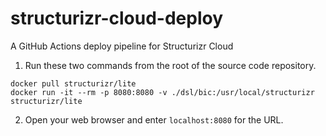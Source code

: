 # structurizr-cloud-deploy
A GitHub Actions deploy pipeline for Structurizr Cloud

1) Run these two commands from the root of the source code repository.
```
docker pull structurizr/lite
docker run -it --rm -p 8080:8080 -v ./dsl/bic:/usr/local/structurizr structurizr/lite
```
2) Open your web browser and enter `localhost:8080` for the URL.

